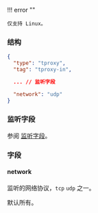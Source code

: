 !!! error ""

    仅支持 Linux。

### 结构

```json
{
  "type": "tproxy",
  "tag": "tproxy-in",

  ... // 监听字段

  "network": "udp"
}
```

### 监听字段

参阅 [监听字段](/zh/configuration/shared/listen/)。

### 字段

#### network

监听的网络协议，`tcp` `udp` 之一。

默认所有。
